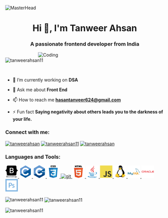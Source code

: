![MasterHead](https://r4.wallpaperflare.com/wallpaper/632/34/549/technology-monitor-alpha-coders-binary-wallpaper-98166d48d0b05c7890bc81be8892b48a.jpg)
<h1 align="center">Hi 👋, I'm Tanweer Ahsan</h1>
<h3 align="center">A passionate frontend developer from India</h3>
<img align="right" alt="Coding" width="400" src="https://cdn.dribbble.com/users/1162077/screenshots/3848914/programmer.gif">
<p align="left"> <img src="https://komarev.com/ghpvc/?username=tanweerahsan11&label=Profile%20views&color=0e75b6&style=flat" alt="tanweerahsan11" /> </p>

<p align="left"> <a href="https://twitter.com/" target="blank"><img src="https://img.shields.io/twitter/follow/?logo=twitter&style=for-the-badge" alt="" /></a> </p>

- 🔭 I’m currently working on **DSA**

- 💬 Ask me about **Front End**

- 📫 How to reach me **hasantanveer624@gmail.com**

- ⚡ Fun fact **Saying negativity about others leads you to the darkness of your life.**

<h3 align="left">Connect with me:</h3>
<p align="left">
<a href="https://linkedin.com/in/tanweerahsan" target="blank"><img align="center" src="https://www.linkedin.com/in/tanweer-ahsan-79b0b1222/" alt="tanweerahsan" height="30" width="40" /></a>
<a href="https://instagram.com/tanweerahsan11" target="blank"><img align="center" src="https://www.instagram.com/tanweerahsan11/" alt="tanweerahsan11" height="30" width="40" /></a>
<a href="https://www.hackerrank.com/tanweerahsan" target="blank"><img align="center" src="https://www.hackerrank.com/hasantanveer624" alt="tanweerahsan" height="30" width="40" /></a>
</p>

<h3 align="left">Languages and Tools:</h3>
<p align="left"> <a href="https://getbootstrap.com" target="_blank" rel="noreferrer"> <img src="https://raw.githubusercontent.com/devicons/devicon/master/icons/bootstrap/bootstrap-plain-wordmark.svg" alt="bootstrap" width="40" height="40"/> </a> <a href="https://www.cprogramming.com/" target="_blank" rel="noreferrer"> <img src="https://raw.githubusercontent.com/devicons/devicon/master/icons/c/c-original.svg" alt="c" width="40" height="40"/> </a> <a href="https://www.w3schools.com/cpp/" target="_blank" rel="noreferrer"> <img src="https://raw.githubusercontent.com/devicons/devicon/master/icons/cplusplus/cplusplus-original.svg" alt="cplusplus" width="40" height="40"/> </a> <a href="https://www.w3schools.com/css/" target="_blank" rel="noreferrer"> <img src="https://raw.githubusercontent.com/devicons/devicon/master/icons/css3/css3-original-wordmark.svg" alt="css3" width="40" height="40"/> </a> <a href="https://git-scm.com/" target="_blank" rel="noreferrer"> <img src="https://www.vectorlogo.zone/logos/git-scm/git-scm-icon.svg" alt="git" width="40" height="40"/> </a> <a href="https://www.w3.org/html/" target="_blank" rel="noreferrer"> <img src="https://raw.githubusercontent.com/devicons/devicon/master/icons/html5/html5-original-wordmark.svg" alt="html5" width="40" height="40"/> </a> <a href="https://www.java.com" target="_blank" rel="noreferrer"> <img src="https://raw.githubusercontent.com/devicons/devicon/master/icons/java/java-original.svg" alt="java" width="40" height="40"/> </a> <a href="https://developer.mozilla.org/en-US/docs/Web/JavaScript" target="_blank" rel="noreferrer"> <img src="https://raw.githubusercontent.com/devicons/devicon/master/icons/javascript/javascript-original.svg" alt="javascript" width="40" height="40"/> </a> <a href="https://www.linux.org/" target="_blank" rel="noreferrer"> <img src="https://raw.githubusercontent.com/devicons/devicon/master/icons/linux/linux-original.svg" alt="linux" width="40" height="40"/> </a> <a href="https://www.mysql.com/" target="_blank" rel="noreferrer"> <img src="https://raw.githubusercontent.com/devicons/devicon/master/icons/mysql/mysql-original-wordmark.svg" alt="mysql" width="40" height="40"/> </a> <a href="https://www.oracle.com/" target="_blank" rel="noreferrer"> <img src="https://raw.githubusercontent.com/devicons/devicon/master/icons/oracle/oracle-original.svg" alt="oracle" width="40" height="40"/> </a> <a href="https://www.photoshop.com/en" target="_blank" rel="noreferrer"> <img src="https://raw.githubusercontent.com/devicons/devicon/master/icons/photoshop/photoshop-line.svg" alt="photoshop" width="40" height="40"/> </a> </p>

<p><img align="left" src="https://github-readme-stats.vercel.app/api/top-langs?username=tanweerahsan11&show_icons=true&locale=en&layout=compact" alt="tanweerahsan11" /></p>

<p>&nbsp;<img align="center" src="https://github-readme-stats.vercel.app/api?username=tanweerahsan11&show_icons=true&locale=en" alt="tanweerahsan11" /></p>

<p><img align="center" src="https://github-readme-streak-stats.herokuapp.com/?user=tanweerahsan11&" alt="tanweerahsan11" /></p>
